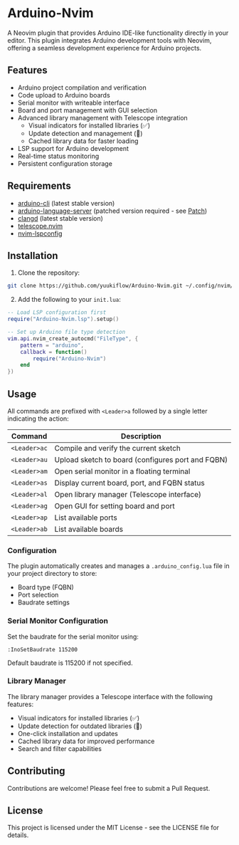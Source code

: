 # Arduino-Nvim

A Neovim plugin that provides Arduino IDE-like functionality directly in your editor. This plugin integrates Arduino development tools with Neovim, offering a seamless development experience for Arduino projects.

## Features

- Arduino project compilation and verification
- Code upload to Arduino boards
- Serial monitor with writeable interface
- Board and port management with GUI selection
- Advanced library management with Telescope integration
  - Visual indicators for installed libraries (✅)
  - Update detection and management (🔄)
  - Cached library data for faster loading
- LSP support for Arduino development
- Real-time status monitoring
- Persistent configuration storage

## Requirements

- [arduino-cli](https://arduino.github.io/arduino-cli/) (latest stable version)
- [arduino-language-server](https://github.com/arduino/arduino-language-server) (patched version required - see [Patch](https://github.com/arduino/arduino-language-server/issues/187#issuecomment-2241641098))
- [clangd](https://clangd.llvm.org/) (latest stable version)
- [telescope.nvim](https://github.com/nvim-telescope/telescope.nvim)
- [nvim-lspconfig](https://github.com/neovim/nvim-lspconfig)

## Installation

1. Clone the repository:
```sh
git clone https://github.com/yuukiflow/Arduino-Nvim.git ~/.config/nvim/lua/Arduino-Nvim
```

2. Add the following to your `init.lua`:
```lua
-- Load LSP configuration first
require("Arduino-Nvim.lsp").setup()

-- Set up Arduino file type detection
vim.api.nvim_create_autocmd("FileType", {
    pattern = "arduino",
    callback = function()
        require("Arduino-Nvim")
    end
})
```

## Usage

All commands are prefixed with `<Leader>a` followed by a single letter indicating the action:

| Command | Description |
|---------|-------------|
| `<Leader>ac` | Compile and verify the current sketch |
| `<Leader>au` | Upload sketch to board (configures port and FQBN) |
| `<Leader>am` | Open serial monitor in a floating terminal |
| `<Leader>as` | Display current board, port, and FQBN status |
| `<Leader>al` | Open library manager (Telescope interface) |
| `<Leader>ag` | Open GUI for setting board and port |
| `<Leader>ap` | List available ports |
| `<Leader>ab` | List available boards |

### Configuration

The plugin automatically creates and manages a `.arduino_config.lua` file in your project directory to store:
- Board type (FQBN)
- Port selection
- Baudrate settings

### Serial Monitor Configuration

Set the baudrate for the serial monitor using:
```
:InoSetBaudrate 115200
```
Default baudrate is 115200 if not specified.

### Library Manager

The library manager provides a Telescope interface with the following features:
- Visual indicators for installed libraries (✅)
- Update detection for outdated libraries (🔄)
- One-click installation and updates
- Cached library data for improved performance
- Search and filter capabilities

## Contributing

Contributions are welcome! Please feel free to submit a Pull Request.

## License

This project is licensed under the MIT License - see the LICENSE file for details.
